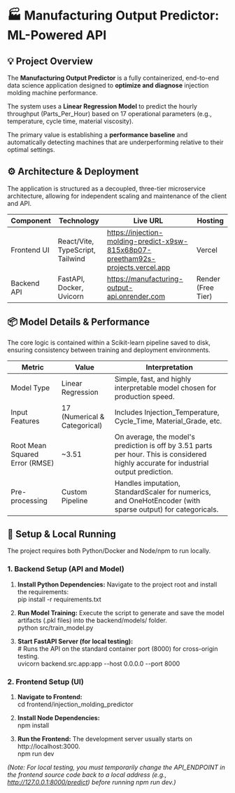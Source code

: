 # 🏭 Manufacturing Output Predictor: ML-Powered API

## 💡 Project Overview

The **Manufacturing Output Predictor** is a fully containerized, end-to-end data science application designed to **optimize and diagnose** injection molding machine performance.

The system uses a **Linear Regression Model** to predict the hourly throughput (Parts\_Per\_Hour) based on 17 operational parameters (e.g., temperature, cycle time, material viscosity).

The primary value is establishing a **performance baseline** and automatically detecting machines that are underperforming relative to their optimal settings.

## ⚙️ Architecture & Deployment

The application is structured as a decoupled, three-tier microservice architecture, allowing for independent scaling and maintenance of the client and API.

| Component | Technology | Live URL | Hosting |
| --- | --- | --- | --- |
| Frontend UI | React/Vite, TypeScript, Tailwind | https://injection-molding-predict-x9sw-815x68p07-preetham92s-projects.vercel.app | Vercel |
| Backend API | FastAPI, Docker, Uvicorn | https://manufacturing-output-api.onrender.com | Render (Free Tier) |

## 📦 Model Details & Performance

The core logic is contained within a Scikit-learn pipeline saved to disk, ensuring consistency between training and deployment environments.

| Metric | Value | Interpretation |
| --- | --- | --- |
| Model Type | Linear Regression | Simple, fast, and highly interpretable model chosen for production speed. |
| Input Features | 17 (Numerical & Categorical) | Includes Injection_Temperature, Cycle_Time, Material_Grade, etc. |
| Root Mean Squared Error (RMSE) | ~3.51 | On average, the model's prediction is off by 3.51 parts per hour. This is considered highly accurate for industrial output prediction. |
| Pre-processing | Custom Pipeline | Handles imputation, StandardScaler for numerics, and OneHotEncoder (with sparse output) for categoricals. |

## 🚀 Setup & Local Running

The project requires both Python/Docker and Node/npm to run locally.

### 1\. Backend Setup (API and Model)

1.  **Install Python Dependencies:** Navigate to the project root and install the requirements:  
    pip install -r requirements.txt  
    
2.  **Run Model Training:** Execute the script to generate and save the model artifacts (.pkl files) into the backend/models/ folder.  
    python src/train\_model.py  
    
3.  **Start FastAPI Server (for local testing):**  
    \# Runs the API on the standard container port (8000) for cross-origin testing.  
    uvicorn backend.src.app:app --host 0.0.0.0 --port 8000  
    

### 2\. Frontend Setup (UI)

1.  **Navigate to Frontend:**  
    cd frontend/injection\_molding\_predictor  
    
2.  **Install Node Dependencies:**  
    npm install  
    
3.  **Run the Frontend:** The development server usually starts on http://localhost:3000.  
    npm run dev  
    

_(Note: For local testing, you must temporarily change the API\_ENDPOINT in the frontend source code back to a local address (e.g., http://127.0.0.1:8000/predict) before running npm run dev.)_
